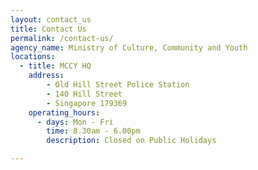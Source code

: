 ```yaml
---
layout: contact_us
title: Contact Us
permalink: /contact-us/
agency_name: Ministry of Culture, Community and Youth
locations:
  - title: MCCY HQ
    address:
        - Old Hill Street Police Station
        - 140 Hill Street
        - Singapore 179369
    operating_hours:
      - days: Mon - Fri
        time: 8.30am - 6.00pm
        description: Closed on Public Holidays

---
```

